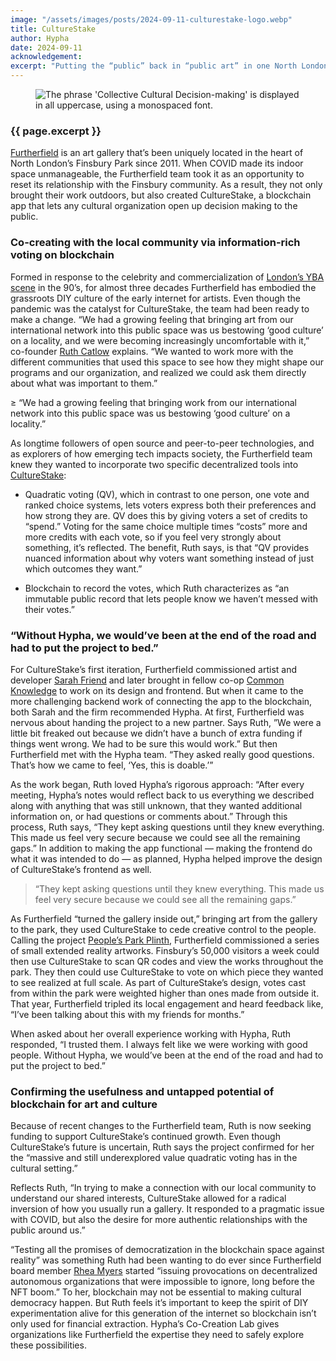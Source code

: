 ```yaml
---
image: "/assets/images/posts/2024-09-11-culturestake-logo.webp"
title: CultureStake
author: Hypha
date: 2024-09-11
acknowledgement: 
excerpt: "Putting the “public” back in “public art” in one North London park and beyond"
---
```



<figure class="pb4">
  <div class='flex items-center justify-center' style="width: 100%;">
    <img class="w-100" src="{{ '/assets/images/posts/2024-09-11-culturestake-subtitle.webp' | relative_url }}" alt="The phrase 'Collective Cultural Decision-making' is displayed in all uppercase, using a monospaced font."/>
  </div>
</figure>

### {{ page.excerpt }}


[Furtherfield](https://www.furtherfield.org/) is an art gallery that’s been uniquely located in the heart
of North London’s Finsbury Park since 2011. When COVID made its indoor
space unmanageable, the Furtherfield team took it as an opportunity to
reset its relationship with the Finsbury community. As a result, they
not only brought their work outdoors, but also created CultureStake, a
blockchain app that lets any cultural organization open up decision
making to the public.  

### Co-creating with the local community via information-rich voting on blockchain

Formed in response to the celebrity and commercialization of [London’s
YBA scene](https://www.tate.org.uk/art/art-terms/y/young-british-artists-ybas) in the 90’s, for almost three decades Furtherfield has embodied the grassroots DIY culture of the early internet for artists. Even though the pandemic was the catalyst for CultureStake, the team had been ready to make a change. “We had a growing feeling that bringing art from our international network into this public space was us bestowing ‘good culture’ on a locality, and we were becoming increasingly uncomfortable with it,” co-founder [Ruth Catlow](https://ruthcatlow.net/) explains. “We wanted to work more with the different communities that used this space to see how they might shape our programs and our organization, and realized we could ask them directly about what was important to them.”  

≥ “We had a growing feeling that bringing work from our international
network into this public space was us bestowing ‘good culture’ on a
locality.”

As longtime followers of open source and peer-to-peer technologies, and
as explorers of how emerging tech impacts society, the Furtherfield team
knew they wanted to incorporate two specific decentralized tools into [CultureStake](https://www.furtherfield.org/culturestake/):  

* Quadratic voting (QV), which in contrast to one person, one vote and
ranked choice systems, lets voters express both their preferences and
how strong they are. QV does this by giving voters a set of credits to
“spend.” Voting for the same choice multiple times “costs” more and
more credits with each vote, so if you feel very strongly about
something, it’s reflected. The benefit, Ruth says, is that “QV
provides nuanced information about why voters want something instead
of just which outcomes they want.”  

* Blockchain to record the votes, which Ruth characterizes as “an
immutable public record that lets people know we haven’t messed with
their votes.”  

### “Without Hypha, we would’ve been at the end of the road and had to put the project to bed.”

For CultureStake’s first iteration, Furtherfield commissioned artist and
developer [Sarah Friend](https://isthisa.com/) and later brought in fellow co-op [Common Knowledge](https://commonknowledge.coop/practices/) to work on its design and frontend. But when it came to the
more challenging backend work of connecting the app to the blockchain,
both Sarah and the firm recommended Hypha. At first, Furtherfield was
nervous about handing the project to a new partner. Says Ruth, ”We were
a little bit freaked out because we didn’t have a bunch of extra funding
if things went wrong. We had to be sure this would work.” But then
Furtherfield met with the Hypha team. “They asked really good questions.
That’s how we came to feel, ‘Yes, this is doable.’”  

As the work began, Ruth loved Hypha’s rigorous approach: “After every
meeting, Hypha’s notes would reflect back to us everything we described
along with anything that was still unknown, that they wanted additional
information on, or had questions or comments about.” Through this
process, Ruth says, “They kept asking questions until they knew
everything. This made us feel very secure because we could see all the
remaining gaps.” In addition to making the app functional — making the
frontend do what it was intended to do — as planned, Hypha helped
improve the design of CultureStake’s frontend as well.  

> “They kept asking questions until they knew everything. This made us
feel very secure because we could see all the remaining gaps.”  

As Furtherfield “turned the gallery inside out,” bringing art from the
gallery to the park, they used CultureStake to cede creative control to
the people. Calling the project [People’s Park Plinth](https://www.furtherfield.org/peoples-park-plinth/), Furtherfield
commissioned a series of small extended reality artworks. Finsbury’s
50,000 visitors a week could then use CultureStake to scan QR codes and
view the works throughout the park. They then could use CultureStake to
vote on which piece they wanted to see realized at full scale. As part
of CultureStake’s design, votes cast from within the park were weighted
higher than ones made from outside it. That year, Furtherfield tripled
its local engagement and heard feedback like, “I’ve been talking about
this with my friends for months.”  

When asked about her overall experience working with Hypha, Ruth
responded, “I trusted them. I always felt like we were working with good
people. Without Hypha, we would’ve been at the end of the road and had
to put the project to bed.”  


### Confirming the usefulness and untapped potential of blockchain for art and culture

Because of recent changes to the Furtherfield team, Ruth is now seeking
funding to support CultureStake’s continued growth. Even though
CultureStake’s future is uncertain, Ruth says the project confirmed for
her the “massive and still underexplored value quadratic voting has in
the cultural setting.”  

Reflects Ruth, “In trying to make a connection with our local community
to understand our shared interests, CultureStake allowed for a radical
inversion of how you usually run a gallery. It responded to a pragmatic
issue with COVID, but also the desire for more authentic relationships
with the public around us.”  

“Testing all the promises of democratization in the blockchain space
against reality” was something Ruth had been wanting to do ever since
Furtherfield board member [Rhea Myers](https://rhea.art/) started “issuing provocations on decentralized autonomous organizations that were impossible to ignore, long before the NFT boom.” To her, blockchain may not be essential to making cultural democracy happen. But Ruth feels it’s important to keep the spirit of DIY experimentation alive for this generation of the internet so blockchain isn’t only used for financial extraction. Hypha’s Co-Creation Lab gives organizations like Furtherfield the expertise they need to safely explore these possibilities.  